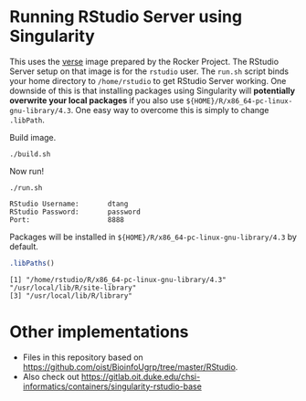 # Running RStudio Server using Singularity

This uses the [verse](https://rocker-project.org/images/versioned/rstudio.html)
image prepared by the Rocker Project. The RStudio Server setup on that image is
for the `rstudio` user. The `run.sh` script binds your home directory to
`/home/rstudio` to get RStudio Server working. One downside of this is that
installing packages using Singularity will **potentially overwrite your local
packages** if you also use `${HOME}/R/x86_64-pc-linux-gnu-library/4.3`. One
easy way to overcome this is simply to change `.libPath`.

Build image.

```console
./build.sh
```

Now run!

```console
./run.sh
```
```
RStudio Username:       dtang
RStudio Password:       password
Port:                   8888
```

Packages will be installed in `${HOME}/R/x86_64-pc-linux-gnu-library/4.3` by
default.

```r
.libPaths()
```
```
[1] "/home/rstudio/R/x86_64-pc-linux-gnu-library/4.3" "/usr/local/lib/R/site-library"
[3] "/usr/local/lib/R/library"
```

# Other implementations

* Files in this repository based on <https://github.com/oist/BioinfoUgrp/tree/master/RStudio>.
* Also check out <https://gitlab.oit.duke.edu/chsi-informatics/containers/singularity-rstudio-base>
